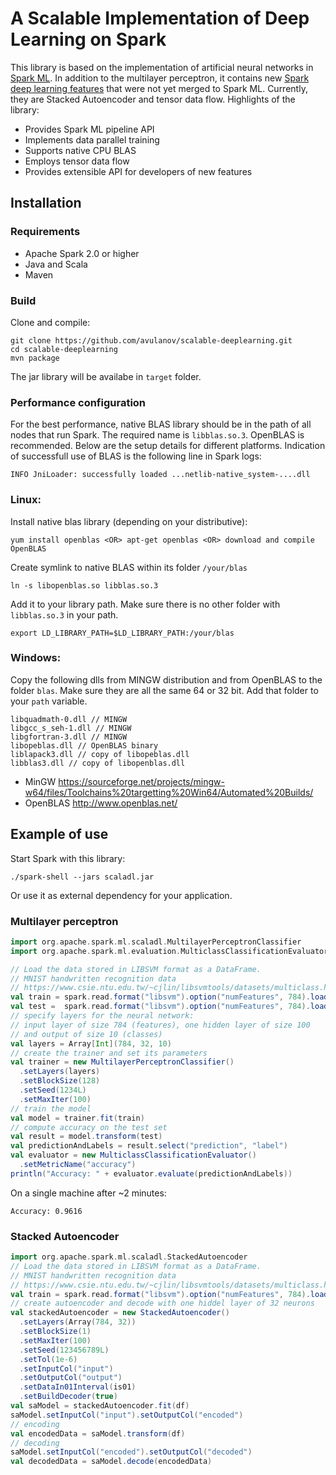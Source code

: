 # A Scalable Implementation of Deep Learning on Spark
This library is based on the implementation of artificial neural networks in [Spark ML](https://spark.apache.org/docs/latest/ml-classification-regression.html#multilayer-perceptron-classifier). In addition to the multilayer perceptron, it contains new [Spark deep learning features](https://issues.apache.org/jira/browse/SPARK-5575) that were not yet merged to Spark ML. Currently, they are Stacked Autoencoder and tensor data flow. Highlights of the library:
  - Provides Spark ML pipeline API
  - Implements data parallel training
  - Supports native CPU BLAS
  - Employs tensor data flow
  - Provides extensible API for developers of new features

## Installation
### Requirements
  - Apache Spark 2.0 or higher
  - Java and Scala
  - Maven

### Build 
Clone and compile:
```
git clone https://github.com/avulanov/scalable-deeplearning.git
cd scalable-deeplearning
mvn package
```
The jar library will be availabe in `target` folder.

### Performance configuration
For the best performance, native BLAS library should be in the path of all nodes that run Spark. The required name is `libblas.so.3`. OpenBLAS is recommended. Below are the setup details for different platforms. Indication of successfull use of BLAS is the following line in Spark logs:
```
INFO JniLoader: successfully loaded ...netlib-native_system-....dll
```
### Linux:
Install native blas library (depending on your distributive):
```
yum install openblas <OR> apt-get openblas <OR> download and compile OpenBLAS
```
Create symlink to native BLAS within its folder `/your/blas`
```
ln -s libopenblas.so libblas.so.3
```
Add it to your library path. Make sure there is no other folder with `libblas.so.3` in your path.
```
export LD_LIBRARY_PATH=$LD_LIBRARY_PATH:/your/blas
```
### Windows:
Copy the following dlls from MINGW distribution and from OpenBLAS to the folder `blas`. Make sure they are all the same 64 or 32 bit. Add that folder to your `path` variable.
```
libquadmath-0.dll // MINGW
libgcc_s_seh-1.dll // MINGW
libgfortran-3.dll // MINGW
libopeblas.dll // OpenBLAS binary
liblapack3.dll // copy of libopeblas.dll
libblas3.dll // copy of libopenblas.dll
```
  - MinGW https://sourceforge.net/projects/mingw-w64/files/Toolchains%20targetting%20Win64/Automated%20Builds/
  - OpenBLAS http://www.openblas.net/

## Example of use
Start Spark with this library:
```
./spark-shell --jars scaladl.jar
```
Or use it as external dependency for your application.

### Multilayer perceptron
```scala
import org.apache.spark.ml.scaladl.MultilayerPerceptronClassifier
import org.apache.spark.ml.evaluation.MulticlassClassificationEvaluator

// Load the data stored in LIBSVM format as a DataFrame.
// MNIST handwritten recognition data 
// https://www.csie.ntu.edu.tw/~cjlin/libsvmtools/datasets/multiclass.html
val train = spark.read.format("libsvm").option("numFeatures", 784).load("mnist.scale")
val test =  spark.read.format("libsvm").option("numFeatures", 784).load("mnist.scale.t")
// specify layers for the neural network:
// input layer of size 784 (features), one hidden layer of size 100
// and output of size 10 (classes)
val layers = Array[Int](784, 32, 10)
// create the trainer and set its parameters
val trainer = new MultilayerPerceptronClassifier()
  .setLayers(layers)
  .setBlockSize(128)
  .setSeed(1234L)
  .setMaxIter(100)
// train the model
val model = trainer.fit(train)
// compute accuracy on the test set
val result = model.transform(test)
val predictionAndLabels = result.select("prediction", "label")
val evaluator = new MulticlassClassificationEvaluator()
  .setMetricName("accuracy")
println("Accuracy: " + evaluator.evaluate(predictionAndLabels))
```
On a single machine after ~2 minutes:
```
Accuracy: 0.9616
```
### Stacked Autoencoder
```scala
import org.apache.spark.ml.scaladl.StackedAutoencoder
// Load the data stored in LIBSVM format as a DataFrame.
// MNIST handwritten recognition data 
// https://www.csie.ntu.edu.tw/~cjlin/libsvmtools/datasets/multiclass.html
val train = spark.read.format("libsvm").option("numFeatures", 784).load("mnist.scale")
// create autoencoder and decode with one hiddel layer of 32 neurons
val stackedAutoencoder = new StackedAutoencoder()
  .setLayers(Array(784, 32))
  .setBlockSize(1)
  .setMaxIter(100)
  .setSeed(123456789L)
  .setTol(1e-6)
  .setInputCol("input")
  .setOutputCol("output")
  .setDataIn01Interval(is01)
  .setBuildDecoder(true)
val saModel = stackedAutoencoder.fit(df)
saModel.setInputCol("input").setOutputCol("encoded")
// encoding
val encodedData = saModel.transform(df)
// decoding
saModel.setInputCol("encoded").setOutputCol("decoded")
val decodedData = saModel.decode(encodedData)
```
